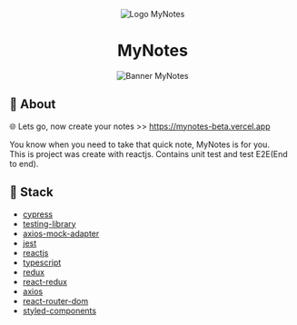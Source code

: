 <p align="center">
    <img alt="Logo MyNotes" src="https://user-images.githubusercontent.com/53228013/172028971-87ef7158-75fd-416b-8696-116dae33b516.png" />
</p>

<h1 align="center">
  MyNotes
</h1>

<p align="center">
    <img alt="Banner MyNotes" src="https://user-images.githubusercontent.com/53228013/165416746-5f2e1ed8-f152-4f20-9e31-c5716decc36a.gif" />
</p>

## 📝 About 

🌐 Lets go, now create your notes >> https://mynotes-beta.vercel.app <br/> 

You know when you need to take that quick note, MyNotes is for you. <br/>
This is project was create with reactjs. Contains unit test and test E2E(End to end).

## 📝 Stack 

* [cypress](https://www.cypress.io/)
* [testing-library](https://testing-library.com/)
* [axios-mock-adapter](https://www.npmjs.com/package/axios-mock-adapter)
* [jest](https://jestjs.io/)
* [reactjs](https://reactjs.org/)
* [typescript](typescriptlang.org)
* [redux](https://www.npmjs.com/package/redux)
* [react-redux](https://react-redux.js.org/)
* [axios](https://www.npmjs.com/package/axios)
* [react-router-dom](https://reactrouter.com/web/guides/quick-start)
* [styled-components](https://styled-components.com/)
